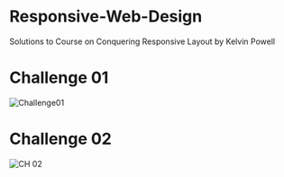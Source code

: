 # Responsive-Web-Design
Solutions to Course on Conquering Responsive Layout by Kelvin Powell

# Challenge 01
![Challenge01](https://user-images.githubusercontent.com/112786435/190066268-fe8b7f65-4b19-45e3-81aa-139aa7fa3b98.png)

# Challenge 02
![CH 02](https://user-images.githubusercontent.com/112786435/190543232-69f283e4-287e-4ab9-b641-0b8748558a6a.png)
